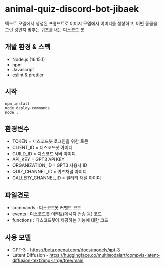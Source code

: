 # animal-quiz-discord-bot-jibaek

텍스트 모델에서 생성된 프롬프트로 이미지 모델에서 이미지를 생성하고, 어떤 동물을 그린 것인지 맞추는 퀴즈를 내는 디스코드 봇

## 개발 환경 & 스펙

- Node.js (16.15.1)
- npm
- Javascript
- eslint & prettier

## 시작

    npm install
    node deploy-commands
    node .

## 환경변수

- TOKEN = 디스코드봇 로그인을 위한 토큰
- CLIENT_ID = 디스코드봇 아이디
- GUILD_ID = 디스코드 서버 아이디
- API_KEY = GPT3 API KEY
- ORGANIZATION_ID = GPT3 사용자 ID
- QUIZ_CHANNEL_ID = 퀴즈채널 아이디
- GALLERY_CHANNEL_ID = 갤러리 채널 아이디

## 파일경로

- commands : 디스코드봇 커맨드 코드
- events : 디스코드봇 이벤트(메시지 전송 등) 코드
- functions : 디스코드봇이 제공하는 기능에 대한 코드

## 사용 모델

- GPT-3 - https://beta.openai.com/docs/models/gpt-3
- Latent Diffusion - https://huggingface.co/multimodalart/compvis-latent-diffusion-text2img-large/tree/main
